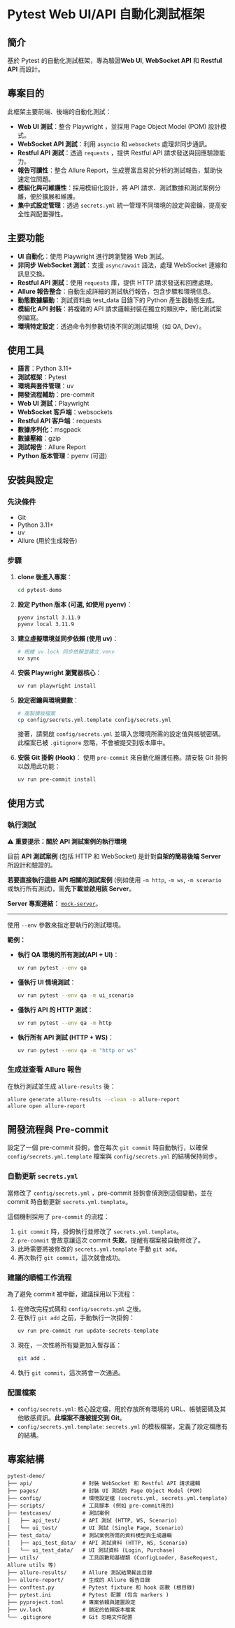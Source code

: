 # Pytest Web UI/API 自動化測試框架

## 簡介

基於 Pytest 的自動化測試框架，專為驗證**Web UI**, **WebSocket API** 和 **Restful API** 而設計。

## 專案目的

此框架主要前端、後端的自動化測試：
*   **Web UI 測試**：整合 Playwright ，並採用 Page Object Model (POM) 設計模式。
*   **WebSocket API 測試**：利用 `asyncio` 和 `websockets` 處理非同步通訊。
*   **Restful API 測試**：透過 `requests` ，提供 Restful API 請求發送與回應驗證能力。
*   **報告可讀性**：整合 Allure Report，生成豐富且易於分析的測試報告，幫助快速定位問題。
*   **模組化與可維護性**：採用模組化設計，將 API 請求、測試數據和測試案例分離，便於擴展和維護。
*   **集中式設定管理**：透過 `secrets.yml` 統一管理不同環境的設定與密鑰，提高安全性與配置彈性。

## 主要功能
*   **UI 自動化**：使用 Playwright 進行跨瀏覽器 Web 測試。
*   **非同步 WebSocket 測試**：支援 `async/await` 語法，處理 WebSocket 連線和訊息交換。
*   **Restful API 測試**：使用 `requests` 庫，提供 HTTP 請求發送和回應處理。
*   **Allure 報告整合**：自動生成詳細的測試執行報告，包含步驟和環境信息。
*   **動態數據驅動**：測試資料由 test_data 目錄下的 Python 產生器動態生成。
*   **模組化 API 封裝**：將複雜的 API 請求邏輯封裝在獨立的類別中，簡化測試案例編寫。
*   **環境特定設定**：透過命令列參數切換不同的測試環境（如 QA, Dev）。

## 使用工具

*   **語言**：Python 3.11+
*   **測試框架**：Pytest
*   **環境與套件管理**：uv
*   **開發流程輔助**：pre-commit
*   **Web UI 測試**：Playwright
*   **WebSocket 客戶端**：websockets
*   **Restful API 客戶端**：requests
*   **數據序列化**：msgpack
*   **數據壓縮**：gzip
*   **測試報告**：Allure Report
*   **Python 版本管理**：pyenv (可選)

## 安裝與設定

### 先決條件

*   Git
*   Python 3.11+
*   uv
*   Allure (用於生成報告)

### 步驟

1.  **clone 後進入專案**：
    ```bash
    cd pytest-demo
    ```

2.  **設定 Python 版本 (可選, 如使用 pyenv)**：
    ```bash
    pyenv install 3.11.9
    pyenv local 3.11.9
    ```

3.  **建立虛擬環境並同步依賴 (使用 uv)**：
    ```bash
    # 根據 uv.lock 同步依賴並建立.venv
    uv sync
    ```
4. **安裝 Playwright 瀏覽器核心**：
    ```bash
    uv run playwright install
    ```
5.  **設定密鑰與環境變數**：
    ```bash
    # 複製模板檔案
    cp config/secrets.yml.template config/secrets.yml
    ```
    接著，請開啟 `config/secrets.yml` 並填入您環境所需的設定值與帳號密碼。此檔案已被 `.gitignore` 忽略，不會被提交到版本庫中。

6.  **安裝 Git 掛鉤 (Hook)**：
    使用 `pre-commit` 來自動化維護任務。請安裝 Git 掛鉤以啟用此功能：
    ```bash
    uv run pre-commit install
    ```

## 使用方式

### 執行測試
⚠️ **重要提示：關於 API 測試案例的執行環境**

目前 **API 測試案例** (包括 HTTP 和 WebSocket) 是針對**自架的簡易後端 Server** 所設計和驗證的。

**若要直接執行這些 API 相關的測試案例** (例如使用 `-m http`, `-m ws`, `-m scenario` 或執行所有測試)，需**先下載並啟用該 Server**。

**Server 專案連結：** [`mock-server`](<https://github.com/ethanChiu0106/mockServer>)。

---
使用 `--env` 參數來指定要執行的測試環境。

**範例：**

*   **執行 QA 環境的所有測試(API + UI)**：
    ```bash
    uv run pytest --env qa
    ```

*   **僅執行 UI 情境測試**：
    ```bash
    uv run pytest --env qa -m ui_scenario
    ```

*   **僅執行 API 的 HTTP 測試**：
    ```bash
    uv run pytest --env qa -m http
    ```

*   **執行所有 API 測試 (HTTP + WS)**：
    ```bash
    uv run pytest --env qa -m "http or ws"
    ```

### 生成並查看 Allure 報告

在執行測試並生成 `allure-results` 後：

```bash
allure generate allure-results --clean -o allure-report
allure open allure-report
```

## 開發流程與 Pre-commit

設定了一個 pre-commit 掛鉤，會在每次 `git commit` 時自動執行，以確保 `config/secrets.yml.template` 檔案與 `config/secrets.yml` 的結構保持同步。

### 自動更新 `secrets.yml`

當修改了 `config/secrets.yml` ，pre-commit 掛鉤會偵測到這個變動，並在 commit 時自動更新 `secrets.yml.template`。

這個機制採用了 `pre-commit` 的流程：

1.  `git commit` 時，掛鉤執行並修改了 `secrets.yml.template`。
2.  `pre-commit` 會故意讓這次 commit **失敗**，提醒有檔案被自動修改了。
3.  此時需要將被修改的 `secrets.yml.template` 手動 `git add`。
4.  再次執行 `git commit`，這次就會成功。

### 建議的順暢工作流程

為了避免 commit 被中斷，建議採用以下流程：

1.  在修改完程式碼和 `config/secrets.yml` 之後。
2.  在執行 `git add` 之前，手動執行一次掛鉤：
    ```bash
    uv run pre-commit run update-secrets-template
    ```
3.  現在，一次性將所有變更加入暫存區：
    ```bash
    git add .
    ```
4.  執行 `git commit`，這次將會一次通過。

### 配置檔案

*   `config/secrets.yml`: 核心設定檔，用於存放所有環境的 URL、帳號密碼及其他敏感資訊。**此檔案不應被提交到 Git**。
*   `config/secrets.yml.template`: `secrets.yml` 的模板檔案，定義了設定檔應有的結構。

## 專案結構

```
pytest-demo/
├── api/                # 封裝 WebSocket 和 Restful API 請求邏輯 
├── pages/              # 封裝 UI 測試的 Page Object Model (POM) 
├── config/             # 環境設定檔 (secrets.yml, secrets.yml.template)
├── scripts/            # 工具腳本 (例如 pre-commit用的)
├── testcases/          # 測試案例
│   ├── api_test/       # API 測試 (HTTP, WS, Scenario)
│   └── ui_test/        # UI 測試 (Single Page, Scenario)
├── test_data/          # 測試案例所需的資料模型與生成邏輯
│   ├── api_test_data/  # API 測試資料 (HTTP, WS, Scenario)
│   └── ui_test_data/   # UI 測試資料 (Login, Purchase)
├── utils/              # 工具函數和基礎類 (ConfigLoader, BaseRequest, Allure utils 等)
├── allure-results/     # Allure 測試結果輸出目錄
├── allure-report/      # 生成的 Allure 報告目錄
├── conftest.py         # Pytest fixture 和 hook 函數 (根目錄)
├── pytest.ini          # Pytest 配置 (包含 markers )
├── pyproject.toml      # 專案依賴與建置設定
├── uv.lock             # 鎖定的依賴版本檔案
└── .gitignore          # Git 忽略文件配置
```